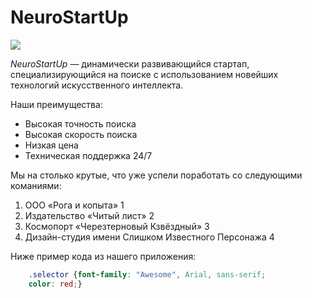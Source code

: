 # NeuroStartUp

![](https://netology-code.github.io/git-homeworks/introduction/assets/logo.png)

*NeuroStartUp* — динамически развивающийся стартап, специализирующийся на поиске с использованием новейших технологий искусственного интеллекта.

Наши преимущества:
* Высокая точность поиска
* Высокая скорость поиска
* Низкая цена
* Техническая поддержка 24/7

Мы на столько крутые, что уже успели поработать со следующими команиями:

1. ООО «Рога и копыта» 1
2. Издательство «Читый лист» 2
3. Космопорт «Черезтерновый Кзвёздный» 3
4. Дизайн-студия имени Слишком Известного Персонажа 4

Ниже пример кода из нашего приложения:

```css
    .selector {font-family: "Awesome", Arial, sans-serif;
	color: red;}
```



